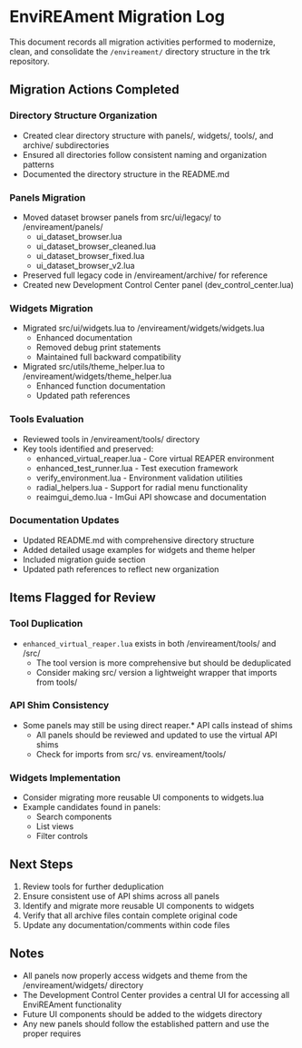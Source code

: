 # EnviREAment Migration Log

This document records all migration activities performed to modernize, clean, and consolidate the `/envireament/` directory structure in the trk repository.

## Migration Actions Completed

### Directory Structure Organization
- Created clear directory structure with panels/, widgets/, tools/, and archive/ subdirectories
- Ensured all directories follow consistent naming and organization patterns
- Documented the directory structure in the README.md

### Panels Migration
- Moved dataset browser panels from src/ui/legacy/ to /envireament/panels/
  - ui_dataset_browser.lua
  - ui_dataset_browser_cleaned.lua
  - ui_dataset_browser_fixed.lua
  - ui_dataset_browser_v2.lua
- Preserved full legacy code in /envireament/archive/ for reference
- Created new Development Control Center panel (dev_control_center.lua)

### Widgets Migration
- Migrated src/ui/widgets.lua to /envireament/widgets/widgets.lua
  - Enhanced documentation
  - Removed debug print statements
  - Maintained full backward compatibility
- Migrated src/utils/theme_helper.lua to /envireament/widgets/theme_helper.lua
  - Enhanced function documentation
  - Updated path references

### Tools Evaluation
- Reviewed tools in /envireament/tools/ directory
- Key tools identified and preserved:
  - enhanced_virtual_reaper.lua - Core virtual REAPER environment
  - enhanced_test_runner.lua - Test execution framework
  - verify_environment.lua - Environment validation utilities
  - radial_helpers.lua - Support for radial menu functionality
  - reaimgui_demo.lua - ImGui API showcase and documentation

### Documentation Updates
- Updated README.md with comprehensive directory structure
- Added detailed usage examples for widgets and theme helper
- Included migration guide section
- Updated path references to reflect new organization

## Items Flagged for Review

### Tool Duplication
- `enhanced_virtual_reaper.lua` exists in both /envireament/tools/ and /src/
  - The tool version is more comprehensive but should be deduplicated
  - Consider making src/ version a lightweight wrapper that imports from tools/

### API Shim Consistency
- Some panels may still be using direct reaper.* API calls instead of shims
  - All panels should be reviewed and updated to use the virtual API shims
  - Check for imports from src/ vs. envireament/tools/

### Widgets Implementation
- Consider migrating more reusable UI components to widgets.lua
- Example candidates found in panels:
  - Search components
  - List views
  - Filter controls

## Next Steps

1. Review tools for further deduplication
2. Ensure consistent use of API shims across all panels
3. Identify and migrate more reusable UI components to widgets
4. Verify that all archive files contain complete original code
5. Update any documentation/comments within code files

## Notes

- All panels now properly access widgets and theme from the /envireament/widgets/ directory
- The Development Control Center provides a central UI for accessing all EnviREAment functionality
- Future UI components should be added to the widgets directory
- Any new panels should follow the established pattern and use the proper requires

